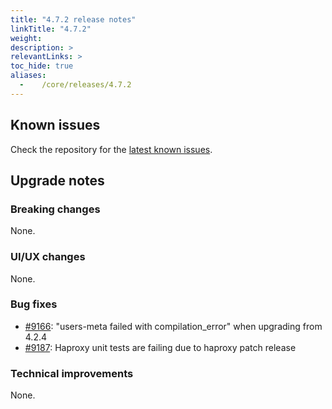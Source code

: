 ```yaml
---
title: "4.7.2 release notes"
linkTitle: "4.7.2"
weight:
description: >
relevantLinks: >
toc_hide: true
aliases:
  -    /core/releases/4.7.2
---
```


## Known issues

Check the repository for the [latest known issues](https://github.com/medic/cht-core/issues?q=is%3Aissue+label%3A%22Affects%3A+4.7.2%22).

## Upgrade notes

### Breaking changes

None.

### UI/UX changes

None.

### Bug fixes

- [#9166](https://github.com/medic/cht-core/issues/9166): "users-meta failed with compilation_error" when upgrading from 4.2.4
- [#9187](https://github.com/medic/cht-core/issues/9187): Haproxy unit tests are failing due to haproxy patch release

### Technical improvements

None.
